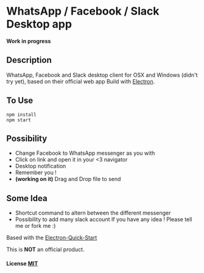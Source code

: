 # WhatsApp / Facebook / Slack Desktop app

**Work in progress**

## Description

WhatsApp, Facebook and Slack desktop client for OSX and Windows (didn't try yet), based on their official web app Build with [Electron](http://electron.atom.io/).  


## To Use

```
npm install
npm start
```
## Possibility

- Change Facebook to WhatsApp messenger as you with
- Click on link and open it in your <3 navigator
- Desktop notification
- Remember you !
- **(working on it)** Drag and Drop file to send

## Some Idea
- Shortcut command to altern between the different messenger
- Possibility to add many slack account
If you have any idea ! Please tell me or fork me :)

Based with the [Electron-Quick-Start](https://github.com/atom/electron-quick-start)

This is **NOT** an official product.

#### License [MIT](LICENSE.md)
